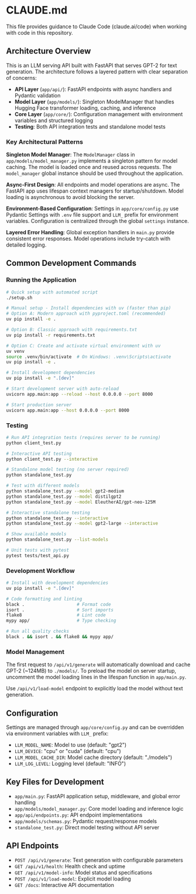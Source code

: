 # CLAUDE.md

This file provides guidance to Claude Code (claude.ai/code) when working with code in this repository.

## Architecture Overview

This is an LLM serving API built with FastAPI that serves GPT-2 for text generation. The architecture follows a layered pattern with clear separation of concerns:

- **API Layer** (`app/api/`): FastAPI endpoints with async handlers and Pydantic validation
- **Model Layer** (`app/models/`): Singleton ModelManager that handles Hugging Face transformer loading, caching, and inference
- **Core Layer** (`app/core/`): Configuration management with environment variables and structured logging
- **Testing**: Both API integration tests and standalone model tests

### Key Architectural Patterns

**Singleton Model Manager**: The `ModelManager` class in `app/models/model_manager.py` implements a singleton pattern for model caching. The model is loaded once and reused across requests. The `model_manager` global instance should be used throughout the application.

**Async-First Design**: All endpoints and model operations are async. The FastAPI app uses lifespan context managers for startup/shutdown. Model loading is asynchronous to avoid blocking the server.

**Environment-Based Configuration**: Settings in `app/core/config.py` use Pydantic Settings with `.env` file support and `LLM_` prefix for environment variables. Configuration is centralized through the global `settings` instance.

**Layered Error Handling**: Global exception handlers in `main.py` provide consistent error responses. Model operations include try-catch with detailed logging.

## Common Development Commands

### Running the Application
```bash
# Quick setup with automated script
./setup.sh

# Manual setup - Install dependencies with uv (faster than pip)
# Option A: Modern approach with pyproject.toml (recommended)
uv pip install -e .

# Option B: Classic approach with requirements.txt
uv pip install -r requirements.txt

# Option C: Create and activate virtual environment with uv
uv venv
source .venv/bin/activate  # On Windows: .venv\Scripts\activate
uv pip install -e .

# Install development dependencies
uv pip install -e ".[dev]"

# Start development server with auto-reload
uvicorn app.main:app --reload --host 0.0.0.0 --port 8000

# Start production server
uvicorn app.main:app --host 0.0.0.0 --port 8000
```

### Testing
```bash
# Run API integration tests (requires server to be running)
python client_test.py

# Interactive API testing
python client_test.py --interactive

# Standalone model testing (no server required)
python standalone_test.py

# Test with different models
python standalone_test.py --model gpt2-medium
python standalone_test.py --model distilgpt2
python standalone_test.py --model EleutherAI/gpt-neo-125M

# Interactive standalone testing
python standalone_test.py --interactive
python standalone_test.py --model gpt2-large --interactive

# Show available models
python standalone_test.py --list-models

# Unit tests with pytest
pytest tests/test_api.py
```

### Development Workflow
```bash
# Install with development dependencies
uv pip install -e ".[dev]"

# Code formatting and linting
black .                    # Format code
isort .                    # Sort imports
flake8                     # Lint code
mypy app/                  # Type checking

# Run all quality checks
black . && isort . && flake8 && mypy app/
```

### Model Management

The first request to `/api/v1/generate` will automatically download and cache GPT-2 (~124MB) to `./models/`. To preload the model on server startup, uncomment the model loading lines in the lifespan function in `app/main.py`.

Use `/api/v1/load-model` endpoint to explicitly load the model without text generation.

## Configuration

Settings are managed through `app/core/config.py` and can be overridden via environment variables with `LLM_` prefix:

- `LLM_MODEL_NAME`: Model to use (default: "gpt2")
- `LLM_DEVICE`: "cpu" or "cuda" (default: "cpu")  
- `LLM_MODEL_CACHE_DIR`: Model cache directory (default: "./models")
- `LLM_LOG_LEVEL`: Logging level (default: "INFO")

## Key Files for Development

- `app/main.py`: FastAPI application setup, middleware, and global error handling
- `app/models/model_manager.py`: Core model loading and inference logic
- `app/api/endpoints.py`: API endpoint implementations
- `app/models/schemas.py`: Pydantic request/response models
- `standalone_test.py`: Direct model testing without API server

## API Endpoints

- `POST /api/v1/generate`: Text generation with configurable parameters
- `GET /api/v1/health`: Health check and uptime
- `GET /api/v1/model-info`: Model status and specifications  
- `POST /api/v1/load-model`: Explicit model loading
- `GET /docs`: Interactive API documentation